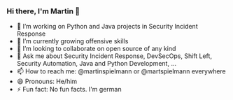 ### Hi there, I'm Martin 👋

- 🔭 I’m working on Python and Java projects in Security Incident Response
- 🌱 I’m currently growing offensive skills 
- 👯 I’m looking to collaborate on open source of any kind
- 💬 Ask me about Security Incident Response, DevSecOps, Shift Left, Security Automation, Java and Python Development, ...
- 📫 How to reach me: @martinspielmann or @martspielmann everywhere
- 😄 Pronouns: He/him
- ⚡ Fun fact: No fun facts. I'm german 
